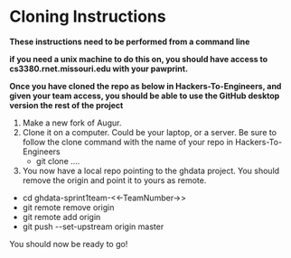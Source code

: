 # Cloning Instructions

**These instructions need to be performed from a command line**

**if you need a unix machine to do this on, you should have access to cs3380.rnet.missouri.edu with your pawprint.**

**Once you have cloned the repo as below in Hackers-To-Engineers, and given your team access, you should be able to use the GitHub desktop version the rest of the project**

1. Make a new  fork of Augur. 
2. Clone it on a computer. Could be your laptop, or a server. Be sure to follow the clone command with the name of your repo in Hackers-To-Engineers
   - git clone ....
3. You now have a local repo pointing to the ghdata project. You should remove the origin and point it to yours as remote.
  - cd ghdata-sprint1team-<<-TeamNumber->>
  - git remote remove origin
  - git remote add origin
  - git push --set-upstream origin master

You should now be ready to go!
